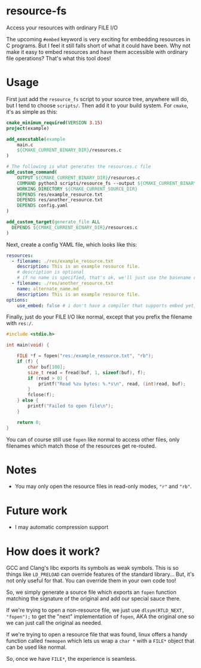 # resource-fs
Access your resources with ordinary FILE I/O

The upcoming `#embed` keyword is very exciting for embedding resources in C programs. But I feel it still falls short of what it could have been. Why not make it easy to embed resources and have them accessible with ordinary file operations? That's what this tool does!

# Usage

First just add the `resource_fs` script to your source tree, anywhere will do, but I tend to choose `scripts/`. Then add it to your build system. For `cmake`, it's as simple as this:

```cmake
cmake_minimum_required(VERSION 3.15)
project(example)

add_executable(example
    main.c
    ${CMAKE_CURRENT_BINARY_DIR}/resources.c
)

# The following is what generates the resources.c file
add_custom_command(
    OUTPUT ${CMAKE_CURRENT_BINARY_DIR}/resources.c
    COMMAND python3 scripts/resource_fs --output ${CMAKE_CURRENT_BINARY_DIR}/resources.c
    WORKING_DIRECTORY ${CMAKE_CURRENT_SOURCE_DIR}
    DEPENDS res/example_resource.txt
    DEPENDS res/another_resource.txt
    DEPENDS config.yaml
)

add_custom_target(generate_file ALL
  DEPENDS ${CMAKE_CURRENT_BINARY_DIR}/resources.c
)
```

Next, create a config YAML file, which looks like this:

```yaml
resources:
  - filename: ./res/example_resource.txt
    description: This is an example resource file.
    # description is optional
    # if no name is specified, that's ok, we'll just use the basename of the filename
  - filename: ./res/another_resource.txt
    name: alternate_name.md
    description: This is an example resource file.
options:
    use_embed: false # i don't have a compiler that supports embed yet, but it *should* work
```

Finally, just do your FILE I/O like normal, except that you prefix the filename with `res:/`.

```c
#include <stdio.h>

int main(void) {

	FILE *f = fopen("res:/example_resource.txt", "rb");
	if (f) {
		char buf[100];
		size_t read = fread(buf, 1, sizeof(buf), f);
		if (read > 0) {
			printf("Read %zu bytes: %.*s\n", read, (int)read, buf);
		}
		fclose(f);
	} else {
		printf("Failed to open file\n");
	}

	return 0;
}
```

You can of course still use `fopen` like normal to access other files, only
filenames which match those of the resources get re-routed.

# Notes

* You may only open the resource files in read-only modes, `"r"` and `"rb"`.

# Future work

* I may automatic compression support

# How does it work?

GCC and Clang's libc exports its symbols as weak symbols. This is so things like `LD_PRELOAD`
can override features of the standard library... But, it's not only useful for that. You can
override them in your own code too!

So, we simply generate a source file which exports an `fopen` function matching the signature
of the original and add our special sauce there.

If we're trying to open a non-resource file,
we just use `dlsym(RTLD_NEXT, "fopen");` to get the "next" implementation of `fopen`, AKA the
original one so we can just call the original as needed.

If we're trying to open a resource file that was found, linux offers a handy function called
`fmemopen` which lets us wrap a `char *` with a `FILE*` object that can be used like normal.

So, once we have `FILE*`, the experience is seamless.
